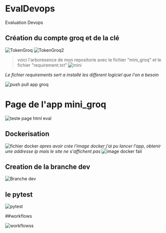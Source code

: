 # EvalDevops
Evaluation Devops 

## **Création du compte groq et de la clé**
![TokenGroq](https://github.com/Badre28/EvalDevops/assets/170402584/b2af0d8c-2f1d-4164-a034-da308626abd6)
![TokenGroq2](https://github.com/Badre28/EvalDevops/assets/170402584/9bf5e1d3-c6d0-4bf8-b663-8691dc8fe454)
> voici l'arboresence de mon repositorie avec le fichier "mini_groq" et le fichier "requirement.txt"
![mini](https://github.com/Badre28/EvalDevops/assets/170402584/21d6a7ae-4355-41e7-8adf-7bc2c6275ad4)

*Le fichier requirements sert a installé les different logiciel que l'on a besoin*


![push   pull app groq](https://github.com/Badre28/EvalDevops/assets/170402584/557903f3-8a0a-4860-8df4-81a90ea5a853)
# Page de l'app mini_groq
![teste page html eval](https://github.com/Badre28/EvalDevops/assets/170402584/39e5b2f1-1226-4d97-91af-73cfcfbe33b5)


## Dockerisation 
![fichier docker](https://github.com/Badre28/EvalDevops/assets/170402584/ffe7e256-0805-4db7-9d49-779bf3332646)
*apres avoir crée l'image docker j'ai pu lancer l'app, obtenir une addresse ip mais le site ne s'affichent pas*
![image docker fail](https://github.com/Badre28/EvalDevops/assets/170402584/52ffbf13-a43a-46f4-a759-83b994745904)

## Creation de la branche dev 
![Branche dev](https://github.com/Badre28/EvalDevops/assets/170402584/662c5439-922d-4a75-8e78-2d702ce7b4a1)

## le pytest

![pytest](https://github.com/Badre28/EvalDevops/assets/170402584/5860f0c0-83fa-45e5-86de-20e44e63c02c)

##workflows

![workflowss](https://github.com/Badre28/EvalDevops/assets/170402584/efa7e925-5355-4741-acfb-3b969d19c80a)
